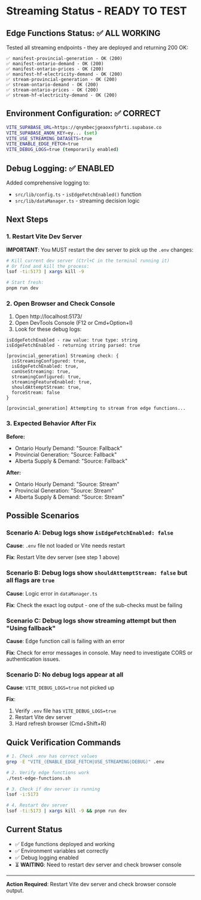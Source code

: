 # Streaming Status - READY TO TEST

## Edge Functions Status: ✅ ALL WORKING

Tested all streaming endpoints - they are deployed and returning 200 OK:

```
✅ manifest-provincial-generation - OK (200)
✅ manifest-ontario-demand - OK (200)
✅ manifest-ontario-prices - OK (200)
✅ manifest-hf-electricity-demand - OK (200)
✅ stream-provincial-generation - OK (200)
✅ stream-ontario-demand - OK (200)
✅ stream-ontario-prices - OK (200)
✅ stream-hf-electricity-demand - OK (200)
```

## Environment Configuration: ✅ CORRECT

```bash
VITE_SUPABASE_URL=https://qnymbecjgeaoxsfphrti.supabase.co
VITE_SUPABASE_ANON_KEY=ey... (set)
VITE_USE_STREAMING_DATASETS=true
VITE_ENABLE_EDGE_FETCH=true
VITE_DEBUG_LOGS=true (temporarily enabled)
```

## Debug Logging: ✅ ENABLED

Added comprehensive logging to:
- `src/lib/config.ts` - `isEdgeFetchEnabled()` function
- `src/lib/dataManager.ts` - streaming decision logic

## Next Steps

### 1. Restart Vite Dev Server

**IMPORTANT**: You MUST restart the dev server to pick up the `.env` changes:

```bash
# Kill current dev server (Ctrl+C in the terminal running it)
# Or find and kill the process:
lsof -ti:5173 | xargs kill -9

# Start fresh:
pnpm run dev
```

### 2. Open Browser and Check Console

1. Open http://localhost:5173/
2. Open DevTools Console (F12 or Cmd+Option+I)
3. Look for these debug logs:

```
isEdgeFetchEnabled - raw value: true type: string
isEdgeFetchEnabled - returning string parsed: true

[provincial_generation] Streaming check: {
  isStreamingConfigured: true,
  isEdgeFetchEnabled: true,
  canUseStreaming: true,
  streamingConfigured: true,
  streamingFeatureEnabled: true,
  shouldAttemptStream: true,
  forceStream: false
}

[provincial_generation] Attempting to stream from edge functions...
```

### 3. Expected Behavior After Fix

**Before:**
- Ontario Hourly Demand: "Source: Fallback"
- Provincial Generation: "Source: Fallback"
- Alberta Supply & Demand: "Source: Fallback"

**After:**
- Ontario Hourly Demand: "Source: Stream"
- Provincial Generation: "Source: Stream"  
- Alberta Supply & Demand: "Source: Stream"

## Possible Scenarios

### Scenario A: Debug logs show `isEdgeFetchEnabled: false`

**Cause**: `.env` file not loaded or Vite needs restart

**Fix**: Restart Vite dev server (see step 1 above)

### Scenario B: Debug logs show `shouldAttemptStream: false` but all flags are `true`

**Cause**: Logic error in `dataManager.ts`

**Fix**: Check the exact log output - one of the sub-checks must be failing

### Scenario C: Debug logs show streaming attempt but then "Using fallback"

**Cause**: Edge function call is failing with an error

**Fix**: Check for error messages in console. May need to investigate CORS or authentication issues.

### Scenario D: No debug logs appear at all

**Cause**: `VITE_DEBUG_LOGS=true` not picked up

**Fix**: 
1. Verify `.env` file has `VITE_DEBUG_LOGS=true`
2. Restart Vite dev server
3. Hard refresh browser (Cmd+Shift+R)

## Quick Verification Commands

```bash
# 1. Check .env has correct values
grep -E "VITE_(ENABLE_EDGE_FETCH|USE_STREAMING|DEBUG)" .env

# 2. Verify edge functions work
./test-edge-functions.sh

# 3. Check if dev server is running
lsof -i:5173

# 4. Restart dev server
lsof -ti:5173 | xargs kill -9 && pnpm run dev
```

## Current Status

- ✅ Edge functions deployed and working
- ✅ Environment variables set correctly
- ✅ Debug logging enabled
- ⏳ **WAITING**: Need to restart dev server and check browser console

---

**Action Required**: Restart Vite dev server and check browser console output.
